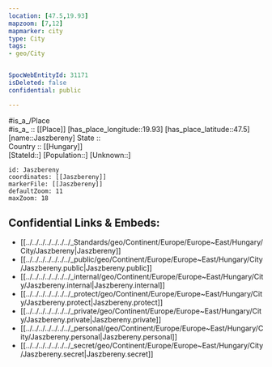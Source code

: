 ```yaml
---
location: [47.5,19.93] 
mapzoom: [7,12] 
mapmarker: city 
type: City
tags:
- geo/City


SpocWebEntityId: 31171
isDeleted: false
confidential: public

---
```

#is_a_/Place  
#is_a_ :: [[Place]] 
[has_place_longitude::19.93] 
[has_place_latitude::47.5] 
[name::Jaszbereny] 
State ::  
Country :: [[Hungary]]  
[StateId::] 
[Population::] 
[Unknown::] 


```leaflet
id: Jaszbereny
coordinates: [[Jaszbereny]] 
markerFile: [[Jaszbereny]] 
defaultZoom: 11 
maxZoom: 18
```


## Confidential Links & Embeds: 
- [[../../../../../../../_Standards/geo/Continent/Europe/Europe~East/Hungary/City/Jaszbereny|Jaszbereny]] 
- [[../../../../../../../_public/geo/Continent/Europe/Europe~East/Hungary/City/Jaszbereny.public|Jaszbereny.public]] 
- [[../../../../../../../_internal/geo/Continent/Europe/Europe~East/Hungary/City/Jaszbereny.internal|Jaszbereny.internal]] 
- [[../../../../../../../_protect/geo/Continent/Europe/Europe~East/Hungary/City/Jaszbereny.protect|Jaszbereny.protect]] 
- [[../../../../../../../_private/geo/Continent/Europe/Europe~East/Hungary/City/Jaszbereny.private|Jaszbereny.private]] 
- [[../../../../../../../_personal/geo/Continent/Europe/Europe~East/Hungary/City/Jaszbereny.personal|Jaszbereny.personal]] 
- [[../../../../../../../_secret/geo/Continent/Europe/Europe~East/Hungary/City/Jaszbereny.secret|Jaszbereny.secret]] 
